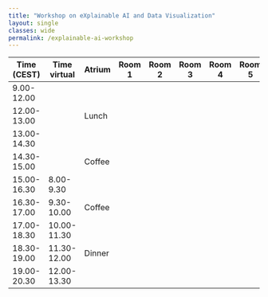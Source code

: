 ```yaml
---
title: "Workshop on eXplainable AI and Data Visualization"
layout: single
classes: wide
permalink: /explainable-ai-workshop
---
```


| Time (CEST) 	| Time virtual 	| Atrium        |Room 1  	| Room 2 	| Room 3 	| Room 4 	| Room 5 	| Room 6 	| Room 7 	|
|-------------	|--------------	|-------------	|--------	|--------	|--------	|--------	|--------	|--------	|--------	|
| 9.00-12.00  	|              	|             	|        	|        	|        	|        	|        	|        	|        	|
| 12.00-13.00 	|              	| Lunch       	|        	|        	|        	|        	|        	|        	|        	|
| 13.00-14.30 	|              	|             	|        	|        	|        	|        	|        	|        	|        	|
| 14.30-15.00 	|              	| Coffee       	|        	|        	|        	|        	|        	|        	|        	|
| 15.00-16.30 	| 8.00-9.30    	|             	|        	|        	|        	|        	|        	|        	|        	|
| 16.30-17.00 	| 9.30-10.00   	| Coffee       	|        	|        	|        	|        	|        	|        	|        	|
| 17.00-18.30 	| 10.00-11.30  	|             	|        	|        	|        	|        	|        	|        	|        	|
| 18.30-19.00 	| 11.30-12.00  	| Dinner      	|        	|        	|        	|        	|        	|        	|        	|
| 19.00-20.30 	| 12.00-13.30  	|             	|        	|        	|        	|        	|        	|        	|        	|

